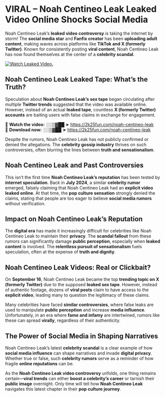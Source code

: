 # VIRAL – Noah Centineo Leak Leaked Video Online Shocks Social Media 

Noah Centineo Leak’s **leaked video controversy** is taking the internet by storm! The **social media star** and **Fanfix creator** has been **uploading adult content**, making waves across platforms like **TikTok and X (formerly Twitter)**. Known for consistently posting **viral content**, Noah Centineo Leak has now found themselves at the center of a **celebrity scandal**.  

[![Watch Leaked Video.](https://miro.medium.com/v2/resize:fit:828/format:webp/1*cilzJN44JGOrTw9NJCrNHA.gif "Watch Leaked Video")](https://2k25fun.com/noah-centineo-leak)

## **Noah Centineo Leak Leaked Tape: What’s the Truth?**  
Speculation about **Noah Centineo Leak’s sex tape** began circulating after multiple **Twitter trends** suggested that the video was available online. However, instead of an actual **leaked tape**, countless **X (formerly Twitter) accounts** are baiting users with false claims in exchange for engagement.  

🔹 **Watch the video:** ░░▒▓██ ➤ https://2k25fun.com/noah-centineo-leak  
🔹 **Download now:** ░░▒▓██ ➤ https://2k25fun.com/noah-centineo-leak  

Despite the rumors, Noah Centineo Leak has not publicly confirmed or denied the allegations. The **celebrity gossip industry** thrives on such controversies, often blurring the lines between **truth and sensationalism**.  

## **Noah Centineo Leak and Past Controversies**  
This isn’t the first time **Noah Centineo Leak’s reputation** has been tested by **internet speculation**. Back in **July 2024**, a similar **celebrity rumor** emerged, falsely claiming that Noah Centineo Leak had an **explicit video leaked online**. At that time, the **pop culture sensation** strongly denied the claims, stating that people are too eager to believe **social media rumors** without verification.  

## **Impact on Noah Centineo Leak’s Reputation**  
The **digital era** has made it increasingly difficult for celebrities like Noah Centineo Leak to maintain their **privacy**. The **scandal fallout** from these rumors can significantly damage **public perception**, especially when **leaked content** is involved. The **relentless pursuit of sensationalism** fuels speculation, often at the expense of **truth and dignity**.  

## **Noah Centineo Leak Videos: Real or Clickbait?**  
On **September 16**, Noah Centineo Leak became the top **trending topic on X (formerly Twitter)** due to the supposed **leaked sex tape**. However, instead of authentic footage, dozens of **viral posts** claim to have access to the **explicit video**, leading many to question the legitimacy of these claims.  

Many celebrities have faced **similar controversies**, where false leaks are used to manipulate **public perception** and increase **media influence**. Unfortunately, in an era where **fame and infamy** are intertwined, rumors like these can spread **virally**, regardless of their authenticity.  

## **The Power of Social Media in Shaping Narratives**  
Noah Centineo Leak’s latest **celebrity scandal** is a clear example of how **social media influence** can shape narratives and invade **digital privacy**. Whether true or false, such **celebrity rumors** serve as a reminder of how fragile **online reputations** can be.  

As the **Noah Centineo Leak video controversy** unfolds, one thing remains certain—**viral trends** can either **boost a celebrity’s career** or tarnish their **public image** overnight. Only time will tell how **Noah Centineo Leak** navigates this latest chapter in their **pop culture journey**. 